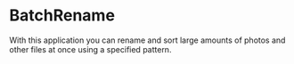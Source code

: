 # BatchRename

With this application you can rename and sort large amounts of photos and other files at once using a specified pattern.

